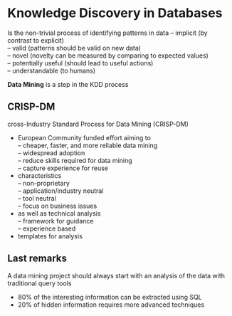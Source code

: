 # Knowledge Discovery in Databases
Is the non-trivial process of identifying patterns in data
– implicit (by contrast to explicit)  
– valid (patterns should be valid on new data)  
– novel (novelty can be measured by comparing to expected values)  
– potentially useful (should lead to useful actions)  
– understandable (to humans)  

**Data Mining** is a step in the KDD process

## CRISP-DM
cross-Industry Standard Process for Data Mining (CRISP-DM)  
- European Community funded effort  aiming to  
	– cheaper, faster, and more reliable data mining  
	– widespread adoption  
	– reduce skills required for data mining  
	– capture experience for reuse  
- characteristics  
	– non-proprietary  
	– application/industry neutral  
	– tool neutral  
	– focus on business issues  
- as well as technical analysis  
	– framework for guidance  
	– experience based  
- templates for analysis

## Last remarks
A data mining project should always start with an analysis of the data with traditional query tools
- 80% of the interesting information can be extracted using SQL
- 20% of hidden information requires more advanced techniques
